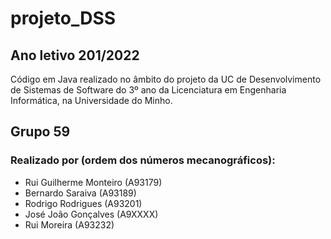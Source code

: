 # projeto_DSS

## Ano letivo 201/2022
Código em Java realizado no âmbito do projeto da UC de Desenvolvimento de Sistemas de Software do 3º ano da Licenciatura em Engenharia Informática, na Universidade do Minho.

## Grupo 59
### Realizado por (ordem dos números mecanográficos):

- Rui Guilherme Monteiro (A93179)
- Bernardo Saraiva (A93189)
- Rodrigo Rodrigues (A93201)
- José João Gonçalves (A9XXXX)
- Rui Moreira (A93232)
